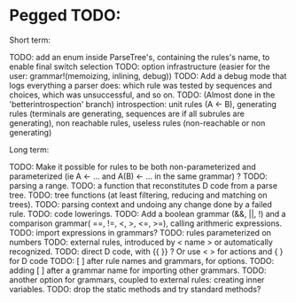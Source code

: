 Pegged TODO:
============

Short term:

TODO: add an enum inside ParseTree's, containing the rules's name, to enable final switch selection
TODO: option infrastructure (easier for the user: grammar!(memoizing, inlining, debug))
TODO: Add a debug mode that logs everything a parser does: which rule was tested by sequences and choices, which was unsuccessful, and so on.
TODO: (Almost done in the 'betterintrospection' branch) introspection: unit rules (A <- B), generating rules (terminals are generating, sequences are if all subrules are generating), non reachable rules, useless rules (non-reachable or non generating)

Long term:

TODO: Make it possible for rules to be both non-parameterized and parameterized (ie A <- ... and A(B) <- ... in the same grammar) ?
TODO: parsing a range.
TODO: a function that reconstitutes D code from a parse tree.
TODO: tree functions (at least filtering, reducing and matching on trees).
TODO: parsing context and undoing any change done by a failed rule.
TODO: code lowerings.
TODO: Add a boolean grammar (&&, ||, !) and a comparison grammar( ==, !=, <, >, <=, >=), calling arithmeric expressions.
TODO: import expressions in grammars?
TODO: rules parameterized on numbers
TODO: external rules, introduced by < name > or automatically recognized.
TODO: direct D code, with {{ }} ? Or use < > for actions and { } for D code
TODO: [ ] after rule names and grammars, for options.
TODO: adding [ ] after a grammar name for importing other grammars.
TODO: another option for grammars, coupled to external rules: creating inner variables.
TODO: drop the static methods and try standard methods?